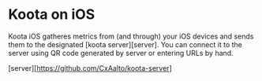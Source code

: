Koota on iOS
============

Koota iOS gatheres metrics from (and through) your iOS devices and sends them to
the designated [koota server][server]. You can connect it to the server using QR
code generated by server or entering URLs by hand.

[server][https://github.com/CxAalto/koota-server]
